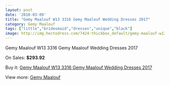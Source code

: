 ```yaml
---
layout: post
date: '2018-03-09'
title: "Gemy Maalouf W13 3316 Gemy Maalouf Wedding Dresses 2017"
category: Gemy Maalouf
tags: ["little","bridesmaid","dresses","unique","black"]
image: http://img.hectodress.com/7424-thickbox_default/gemy-maalouf-w13-3316-gemy-maalouf-wedding-dresses-2013.jpg
---
```

Gemy Maalouf W13 3316 Gemy Maalouf Wedding Dresses 2017

On Sales: **$293.92**
<a href="https://www.hectodress.com/gemy-maalouf/3682-gemy-maalouf-w13-3316-gemy-maalouf-wedding-dresses-2013.html"><amp-img layout="responsive" width="600" height="600" src="//img.hectodress.com/7424-thickbox_default/gemy-maalouf-w13-3316-gemy-maalouf-wedding-dresses-2013.jpg" alt="Gemy Maalouf W13 3316 Gemy Maalouf Wedding Dresses 2017 0" /></a>

Buy it: [Gemy Maalouf W13 3316 Gemy Maalouf Wedding Dresses 2017](https://www.hectodress.com/gemy-maalouf/3682-gemy-maalouf-w13-3316-gemy-maalouf-wedding-dresses-2013.html "Gemy Maalouf W13 3316 Gemy Maalouf Wedding Dresses 2017")

View more: [Gemy Maalouf](https://www.hectodress.com/64-gemy-maalouf "Gemy Maalouf")
